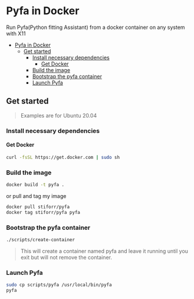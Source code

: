 # Pyfa in Docker

Run Pyfa(Python fitting Assistant) from a docker container on any system with X11

- [Pyfa in Docker](#pyfa-in-docker)
  - [Get started](#get-started)
    - [Install necessary dependencies](#install-necessary-dependencies)
      - [Get Docker](#get-docker)
    - [Build the image](#build-the-image)
    - [Bootstrap the pyfa container](#bootstrap-the-pyfa-container)
    - [Launch Pyfa](#launch-pyfa)

## Get started

> Examples are for Ubuntu 20.04

### Install necessary dependencies

#### Get Docker

```bash
curl -fsSL https://get.docker.com | sudo sh
```

### Build the image

```bash
docker build -t pyfa .
```

or pull and tag my image

```bash
docker pull stiforr/pyfa
docker tag stiforr/pyfa pyfa
```

### Bootstrap the pyfa container

```bash
./scripts/create-container
```

> This will create a container named pyfa and leave it running until you exit but will not remove the container.

### Launch Pyfa

```bash
sudo cp scripts/pyfa /usr/local/bin/pyfa
pyfa
```
